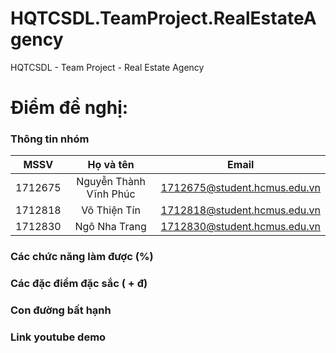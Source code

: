 # HQTCSDL.TeamProject.RealEstateAgency
HQTCSDL - Team Project - Real Estate Agency

# Điểm đề nghị:


### Thông tin nhóm
| MSSV     |           Họ và tên    |              Email           |
|:--------:|:----------------------:|:----------------------------:|
| 1712675  | Nguyễn Thành Vĩnh Phúc | 1712675@student.hcmus.edu.vn |
| 1712818  | Võ Thiện Tín           | 1712818@student.hcmus.edu.vn |
| 1712830  | Ngô Nha Trang          | 1712830@student.hcmus.edu.vn |

### Các chức năng làm được (%)
 

### Các đặc điểm đặc sắc ( + đ)
 

### Con đường bất hạnh 

### Link youtube demo
